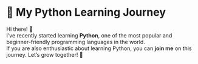 # 🐍 My Python Learning Journey

Hi there! 👋  
I’ve recently started learning **Python**, one of the most popular and beginner-friendly programming languages in the world.  
If you are also enthusiastic about learning Python, you can **join me** on this journey. Let’s grow together! 🚀

